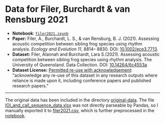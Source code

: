 Data for Filer, Burchardt & van Rensburg 2021
=============================================

- **Notebook**: [`filer2021.ipynb`](../../notebooks/filer2021.ipynb)
- **Paper:** Filer, A., Burchardt, L. S., & van Rensburg, B. J. (2021). Assessing acoustic competition between sibling frog species using rhythm analysis. *Ecology and Evolution 11*, 8814– 8830. DOI: [10.1002/ece3.7713](https://doi.org/10.1002/ece3.7713).
- **Dataset:** Filer, Alannah and Burchardt, Lara S.(2021). Assessing acoustic competition between sibling frog species using rhythm analysis. The University of Queensland. Data Collection. DOI: [10.14264/6c4553a](https://doi.org/10.14264/6c4553a)
- **Dataset License:** [Permitted re-use with acknowledgement](https://guides.library.uq.edu.au/deposit-your-data/license-reuse-with-acknowledgement): "acknowledge any re-use of this dataset in any research outputs where reliance is made upon it, including conference papers and published research papers."

---

The original data has been included in the directory [original-data](original-data).
The file [IOI_and_call_sequence_data.xlsx](original-data/IOI_and_call_sequence_data.xlsx) was not directly parseable by Pandas, so I manually exported it to [filer2021.csv](original-data/filer2021.csv), which is further preprocessed in the [notebook](../../notebooks/filer2021.ipynb).